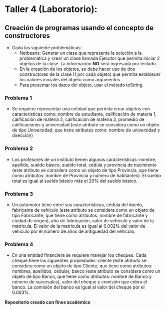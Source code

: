 # Taller 4 (Laboratorio): 
## Creación de programas usando el concepto de constructores


* Dada las siguiente problemáticas:
	* Netbeans: Generar un clase que represente la solución a la problemática y crear un clase llamada Ejecutor que permita iniciar 2 objetos de la clase. La información **NO** será ingresada por teclado.
	* En la creación de los objetos, se debe hacer uso de dos constructores de la clase (1 por cada objeto) que permita establecer los valores iniciales del objeto como argumentos.
	* Para presentar los datos del objeto, usar el método toString.

### Problema 1

* Se requiere representar una entidad que permita crear objetos con características como: nombre de estudiante, calificación de materia 1, calificación de materia 2, calificación de materia 3, promedio de calificaciones y universidad (este atributo se considera como un objeto de tipo Universidad, que tiene atributos como: nombre de universidad y dirección)  

### Problema 2

* Los profesores de un instituto tienen algunas características: nombre, apellido, sueldo básico, sueldo total, cédula y provincia de nacimiento (este atributo se considera como un objeto de tipo Provincia, que tiene como atributos: nombre de Provincia y número de habitantes). El sueldo total es igual al sueldo básico más el 20% del sueldo básico.

### Problema 3

* Un automotor tiene entre sus características, cédula del dueño, fabricante de vehículo (este atributo se considera como un objeto de tipo Fabricante, que tiene como atributos: nombre de fabricante y ciudad de origen), año de fabricación, valor de vehículo y valor de la matricula. El valor de la matricula es igual al 0.002% del valor de vehículo por el número de años de antiguedad del vehiculo.

### Problema 4

* En una entidad financiera se requiere manejar los cheques. Cada cheque tiene las siguientes propiedades: cliente (este atributo se considera como un objeto de tipo Cliente, que tiene como atributos: nombres, apellidos, cédula), banco (este atributo se considera como un objeto de tipo Banco, que tiene como atributos: nombre de Banco y número de sucursales), valor del cheque y comisión que cobra el banco. La comisión del banco es igual al valor del cheque por el 0.003%.

**Repositorio creado con fines académico**
